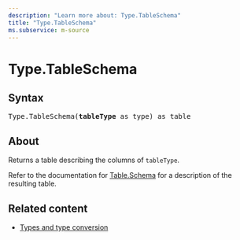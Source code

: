 ```yaml
---
description: "Learn more about: Type.TableSchema"
title: "Type.TableSchema"
ms.subservice: m-source
---
```

# Type.TableSchema

## Syntax

<pre>
Type.TableSchema(<b>tableType</b> as type) as table
</pre>

## About

Returns a table describing the columns of `tableType`.

Refer to the documentation for [Table.Schema](/powerquery-m/table-schema) for a description of the resulting table.

## Related content

* [Types and type conversion](type-conversion.md)
